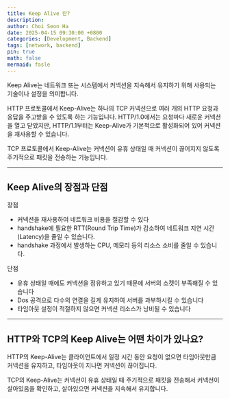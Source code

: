 ```yaml
---
title: Keep Alive 란?
description:
author: Choi Seon Ha
date: 2025-04-15 09:30:00 +0800
categories: [Development, Backend]
tags: [network, backend]
pin: true
math: false
mermaid: fasle
---
```


Keep Alive는 네트워크 또는 시스템에서 커넥션을 지속해서 유지하기 위해 사용되는 기술이나 설정을 의미합니다.

HTTP 프로토콜에서 Keep-Alive는 하나의 TCP 커넥션으로 여러 개의 HTTP 요청과 응답을 주고받을 수 있도록 하는 기능입니다. HTTP/1.0에서는 요청마다 새로운 커넥션을 열고 닫았지만, HTTP/1.1부터는 Keep-Alive가 기본적으로 활성화되어 있어 커넥션을 재사용할 수 있습니다.

TCP 프로토콜에서 Keep-Alive는 커넥션이 유휴 상태일 때 커넥션이 끊어지지 않도록 주기적으로 패킷을 전송하는 기능입니다.

---

## Keep Alive의 장점과 단점

장점

- 커넥션을 재사용하여 네트워크 비용을 절감할 수 있다
- handshake에 필요한 RTT(Round Trip Time)가 감소하여 네트워크 지연 시간(Latency)을 줄일 수 있습니다.
- handshake 과정에서 발생하는 CPU, 메모리 등의 리소스 소비를 줄일 수 있습니다.

단점

- 유휴 상태일 때에도 커넥션을 점유하고 있기 때문에 서버의 소켓이 부족해질 수 있습니다
- Dos 공격으로 다수의 연결을 길게 유지하여 서버를 과부하시킬 수 있습니다
- 타임아웃 설정이 적절하지 않으면 커넥션 리소스가 낭비될 수 있습니다

---

## HTTP와 TCP의 Keep Alive는 어떤 차이가 있나요?

HTTP의 Keep-Alive는 클라이언트에서 일정 시간 동안 요청이 없으면 타임아웃만큼 커넥션을 유지하고, 타임아웃이 지나면 커넥션이 끊어집니다.

TCP의 Keep-Alive는 커넥션이 유휴 상태일 때 주기적으로 패킷을 전송해서 커넥션이 살아있음을 확인하고, 살아있으면 커넥션을 지속해서 유지합니다.
